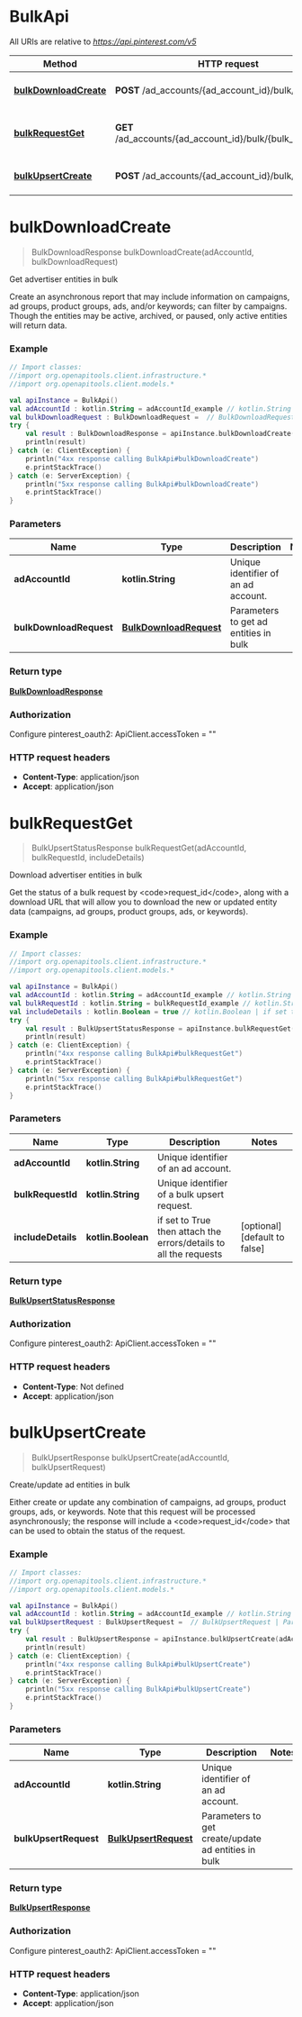 # BulkApi

All URIs are relative to *https://api.pinterest.com/v5*

Method | HTTP request | Description
------------- | ------------- | -------------
[**bulkDownloadCreate**](BulkApi.md#bulkDownloadCreate) | **POST** /ad_accounts/{ad_account_id}/bulk/download | Get advertiser entities in bulk
[**bulkRequestGet**](BulkApi.md#bulkRequestGet) | **GET** /ad_accounts/{ad_account_id}/bulk/{bulk_request_id} | Download advertiser entities in bulk
[**bulkUpsertCreate**](BulkApi.md#bulkUpsertCreate) | **POST** /ad_accounts/{ad_account_id}/bulk/upsert | Create/update ad entities in bulk


<a id="bulkDownloadCreate"></a>
# **bulkDownloadCreate**
> BulkDownloadResponse bulkDownloadCreate(adAccountId, bulkDownloadRequest)

Get advertiser entities in bulk

Create an asynchronous report that may include information on campaigns, ad groups, product groups, ads, and/or keywords; can filter by campaigns. Though the entities may be active, archived, or paused, only active entities will return data.

### Example
```kotlin
// Import classes:
//import org.openapitools.client.infrastructure.*
//import org.openapitools.client.models.*

val apiInstance = BulkApi()
val adAccountId : kotlin.String = adAccountId_example // kotlin.String | Unique identifier of an ad account.
val bulkDownloadRequest : BulkDownloadRequest =  // BulkDownloadRequest | Parameters to get ad entities in bulk
try {
    val result : BulkDownloadResponse = apiInstance.bulkDownloadCreate(adAccountId, bulkDownloadRequest)
    println(result)
} catch (e: ClientException) {
    println("4xx response calling BulkApi#bulkDownloadCreate")
    e.printStackTrace()
} catch (e: ServerException) {
    println("5xx response calling BulkApi#bulkDownloadCreate")
    e.printStackTrace()
}
```

### Parameters

Name | Type | Description  | Notes
------------- | ------------- | ------------- | -------------
 **adAccountId** | **kotlin.String**| Unique identifier of an ad account. |
 **bulkDownloadRequest** | [**BulkDownloadRequest**](BulkDownloadRequest.md)| Parameters to get ad entities in bulk |

### Return type

[**BulkDownloadResponse**](BulkDownloadResponse.md)

### Authorization


Configure pinterest_oauth2:
    ApiClient.accessToken = ""

### HTTP request headers

 - **Content-Type**: application/json
 - **Accept**: application/json

<a id="bulkRequestGet"></a>
# **bulkRequestGet**
> BulkUpsertStatusResponse bulkRequestGet(adAccountId, bulkRequestId, includeDetails)

Download advertiser entities in bulk

Get the status of a bulk request by &lt;code&gt;request_id&lt;/code&gt;, along with a download URL that will allow you to download the new or updated entity data (campaigns, ad groups, product groups, ads, or keywords).

### Example
```kotlin
// Import classes:
//import org.openapitools.client.infrastructure.*
//import org.openapitools.client.models.*

val apiInstance = BulkApi()
val adAccountId : kotlin.String = adAccountId_example // kotlin.String | Unique identifier of an ad account.
val bulkRequestId : kotlin.String = bulkRequestId_example // kotlin.String | Unique identifier of a bulk upsert request.
val includeDetails : kotlin.Boolean = true // kotlin.Boolean | if set to True then attach the errors/details to all the requests
try {
    val result : BulkUpsertStatusResponse = apiInstance.bulkRequestGet(adAccountId, bulkRequestId, includeDetails)
    println(result)
} catch (e: ClientException) {
    println("4xx response calling BulkApi#bulkRequestGet")
    e.printStackTrace()
} catch (e: ServerException) {
    println("5xx response calling BulkApi#bulkRequestGet")
    e.printStackTrace()
}
```

### Parameters

Name | Type | Description  | Notes
------------- | ------------- | ------------- | -------------
 **adAccountId** | **kotlin.String**| Unique identifier of an ad account. |
 **bulkRequestId** | **kotlin.String**| Unique identifier of a bulk upsert request. |
 **includeDetails** | **kotlin.Boolean**| if set to True then attach the errors/details to all the requests | [optional] [default to false]

### Return type

[**BulkUpsertStatusResponse**](BulkUpsertStatusResponse.md)

### Authorization


Configure pinterest_oauth2:
    ApiClient.accessToken = ""

### HTTP request headers

 - **Content-Type**: Not defined
 - **Accept**: application/json

<a id="bulkUpsertCreate"></a>
# **bulkUpsertCreate**
> BulkUpsertResponse bulkUpsertCreate(adAccountId, bulkUpsertRequest)

Create/update ad entities in bulk

Either create or update any combination of campaigns, ad groups, product groups, ads, or keywords. Note that this request will be processed asynchronously; the response will include a &lt;code&gt;request_id&lt;/code&gt; that can be used to obtain the status of the request.

### Example
```kotlin
// Import classes:
//import org.openapitools.client.infrastructure.*
//import org.openapitools.client.models.*

val apiInstance = BulkApi()
val adAccountId : kotlin.String = adAccountId_example // kotlin.String | Unique identifier of an ad account.
val bulkUpsertRequest : BulkUpsertRequest =  // BulkUpsertRequest | Parameters to get create/update ad entities in bulk
try {
    val result : BulkUpsertResponse = apiInstance.bulkUpsertCreate(adAccountId, bulkUpsertRequest)
    println(result)
} catch (e: ClientException) {
    println("4xx response calling BulkApi#bulkUpsertCreate")
    e.printStackTrace()
} catch (e: ServerException) {
    println("5xx response calling BulkApi#bulkUpsertCreate")
    e.printStackTrace()
}
```

### Parameters

Name | Type | Description  | Notes
------------- | ------------- | ------------- | -------------
 **adAccountId** | **kotlin.String**| Unique identifier of an ad account. |
 **bulkUpsertRequest** | [**BulkUpsertRequest**](BulkUpsertRequest.md)| Parameters to get create/update ad entities in bulk |

### Return type

[**BulkUpsertResponse**](BulkUpsertResponse.md)

### Authorization


Configure pinterest_oauth2:
    ApiClient.accessToken = ""

### HTTP request headers

 - **Content-Type**: application/json
 - **Accept**: application/json

